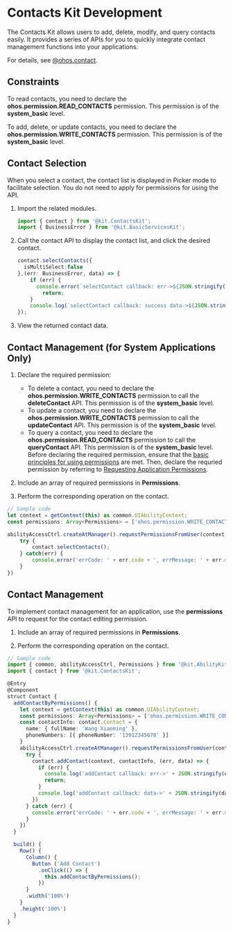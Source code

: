 # Contacts Kit Development

The Contacts Kit allows users to add, delete, modify, and query contacts easily. It provides a series of APIs for you to quickly integrate contact management functions into your applications.

For details, see [@ohos.contact](../reference/apis-contacts-kit/js-apis-contact.md).


## Constraints

To read contacts, you need to declare the **ohos.permission.READ_CONTACTS** permission. This permission is of the **system_basic** level.

To add, delete, or update contacts, you need to declare the **ohos.permission.WRITE_CONTACTS** permission. This permission is of the **system_basic** level.

## Contact Selection

When you select a contact, the contact list is displayed in Picker mode to facilitate selection. You do not need to apply for permissions for using the API.

1. Import the related modules.

   ```ts
   import { contact } from '@kit.ContactsKit';
   import { BusinessError } from '@kit.BasicServicesKit';
   ```

2. Call the contact API to display the contact list, and click the desired contact.

   ```ts
   contact.selectContacts({
     isMultiSelect:false
   },(err: BusinessError, data) => {
       if (err) {
         console.error(`selectContact callback: err->${JSON.stringify(err)}`);
           return;
       }
       console.log(`selectContact callback: success data->${JSON.stringify(data)}`);
   });

   ```

3. View the returned contact data.

<!--Del-->
## Contact Management (for System Applications Only)

1. Declare the required permission:
   - To delete a contact, you need to declare the **ohos.permission.WRITE_CONTACTS** permission to call the **deleteContact** API. This permission is of the **system_basic** level.
   - To update a contact, you need to declare the **ohos.permission.WRITE_CONTACTS** permission to call the **updateContact** API. This permission is of the **system_basic** level.
   - To query a contact, you need to declare the **ohos.permission.READ_CONTACTS** permission to call the **queryContact** API. This permission is of the **system_basic** level.
   Before declaring the required permission, ensure that the [basic principles for using permissions](../security/AccessToken/app-permission-mgmt-overview.md#basic-principles-for-using-permissions) are met. Then, declare the requried permission by referring to [Requesting Application Permissions](../security/AccessToken/determine-application-mode.md#requesting-permissions-for-system_basic-applications).

2. Include an array of required permissions in **Permissions**.

3. Perform the corresponding operation on the contact.

```ts
// Sample code
let context = getContext(this) as common.UIAbilityContext;
const permissions: Array<Permissions> = ['ohos.permission.WRITE_CONTACTS'];

abilityAccessCtrl.createAtManager().requestPermissionsFromUser(context, permissions).then(() => {
    try {
        contact.selectContacts();
    } catch(err) {
        console.error('errCode: ' + err.code + ', errMessage: ' + err.message)
    }
})

```
<!--DelEnd-->

## Contact Management

To implement contact management for an application, use the **permissions** API to request for the contact editing permission.

1. Include an array of required permissions in **Permissions**.

2. Perform the corresponding operation on the contact.

```ts
// Sample code
import { common, abilityAccessCtrl, Permissions } from '@kit.AbilityKit';
import { contact } from '@kit.ContactsKit';

@Entry
@Component
struct Contact {
  addContactByPermissions() {
    let context = getContext(this) as common.UIAbilityContext;
    const permissions: Array<Permissions> = ['ohos.permission.WRITE_CONTACTS'];
    const contactInfo: contact.Contact = {
      name: { fullName: 'Wang Xiaoming' },
      phoneNumbers: [{ phoneNumber: '13912345678' }]
    }
    abilityAccessCtrl.createAtManager().requestPermissionsFromUser(context, permissions).then(() => {
      try {
        contact.addContact(context, contactInfo, (err, data) => {
          if (err) {
            console.log('addContact callback: err->' + JSON.stringify(err));
            return;
          }
          console.log('addContact callback: data->' + JSON.stringify(data));
        })
      } catch (err) {
        console.error('errCode: ' + err.code + ', errMessage: ' + err.message);
      }
    })
  }

  build() {
    Row() {
      Column() {
        Button ('Add Contact')
          .onClick(() => {
            this.addContactByPermissions();
          })
      }
      .width('100%')
    }
    .height('100%')
  }
}
```
